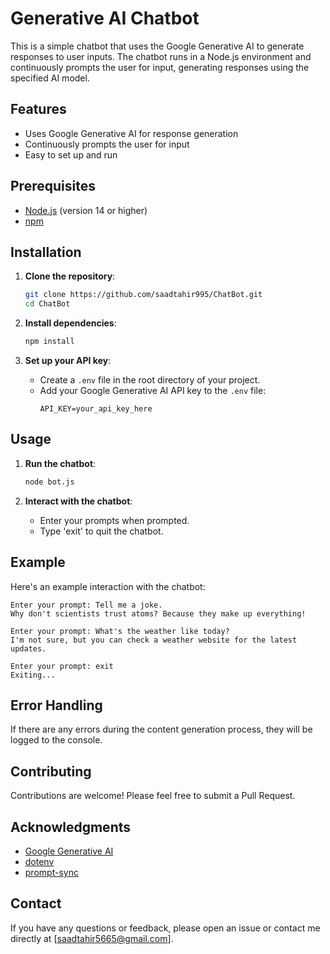 # Generative AI Chatbot

This is a simple chatbot that uses the Google Generative AI to generate responses to user inputs. The chatbot runs in a Node.js environment and continuously prompts the user for input, generating responses using the specified AI model.

## Features

- Uses Google Generative AI for response generation
- Continuously prompts the user for input
- Easy to set up and run

## Prerequisites

- [Node.js](https://nodejs.org/) (version 14 or higher)
- [npm](https://www.npmjs.com/)

## Installation

1. **Clone the repository**:
   ```bash
   git clone https://github.com/saadtahir995/ChatBot.git
   cd ChatBot
   ```

2. **Install dependencies**:
   ```bash
   npm install
   ```

3. **Set up your API key**:
   - Create a `.env` file in the root directory of your project.
   - Add your Google Generative AI API key to the `.env` file:
     ```
     API_KEY=your_api_key_here
     ```

## Usage

1. **Run the chatbot**:
   ```bash
   node bot.js
   ```

2. **Interact with the chatbot**:
   - Enter your prompts when prompted.
   - Type 'exit' to quit the chatbot.

## Example

Here's an example interaction with the chatbot:

```
Enter your prompt: Tell me a joke.
Why don't scientists trust atoms? Because they make up everything!

Enter your prompt: What's the weather like today?
I'm not sure, but you can check a weather website for the latest updates.

Enter your prompt: exit
Exiting...
```

## Error Handling

If there are any errors during the content generation process, they will be logged to the console.

## Contributing

Contributions are welcome! Please feel free to submit a Pull Request.

## Acknowledgments

- [Google Generative AI](https://ai.google/tools/)
- [dotenv](https://www.npmjs.com/package/dotenv)
- [prompt-sync](https://www.npmjs.com/package/prompt-sync)

## Contact

If you have any questions or feedback, please open an issue or contact me directly at [saadtahir5665@gmail.com].
